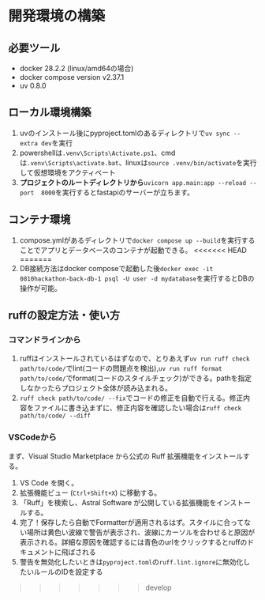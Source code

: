# 開発環境の構築

## 必要ツール

- docker 28.2.2 (linux/amd64の場合)
- docker compose version v2.37.1
- uv 0.8.0

## ローカル環境構築

1. uvのインストール後にpyproject.tomlのあるディレクトリで`uv sync --extra dev`を実行
2. powershellは`.venv\Scripts\Activate.ps1`、cmdは`.venv\Scripts\activate.bat`、linuxは`source .venv/bin/activate`を実行して仮想環境をアクティベート
3. **プロジェクトのルートディレクトリから**`uvicorn app.main:app --reload --port  8000`を実行するとfastapiのサーバーが立ちます。

## コンテナ環境

1. compose.ymlがあるディレクトリで`docker compose up --build`を実行することでアプリとデータベースのコンテナが起動できる。
<<<<<<< HEAD
=======
2. DB接続方法はdocker composeで起動した後`docker exec -it 0810hackathon-back-db-1 psql -U user -d mydatabase`を実行するとDBの操作が可能。

## ruffの設定方法・使い方

### コマンドラインから

1. ruffはインストールされているはずなので、とりあえず`uv run ruff check path/to/code/`でlint(コードの問題点を検出),`uv run ruff format path/to/code/`でformat(コードのスタイルチェック)ができる。pathを指定しなかったらプロジェクト全体が読み込まれる。
2. `ruff check path/to/code/ --fix`でコードの修正を自動で行える。修正内容をファイルに書き込まずに、修正内容を確認したい場合は`ruff check path/to/code/ --diff`

### VSCodeから

まず、Visual Studio Marketplace から公式の Ruff 拡張機能をインストールする。

1. VS Code を開く。
2. 拡張機能ビュー (`Ctrl+Shift+X`) に移動する。
3. 「Ruff」を検索し、Astral Software が公開している拡張機能をインストールする。
4.  完了！保存したら自動でFormatterが適用されるはず。スタイルに合ってない場所は黄色い波線で警告が表示され、波線にカーソルを合わせると原因が表示される。詳細な原因を確認するには青色のurlをクリックするとruffのドキュメントに飛ばされる
5.  警告を無効化したいときは`pyproject.toml`の`ruff.lint.ignore`に無効化したいルールのIDを設定する
>>>>>>> develop
